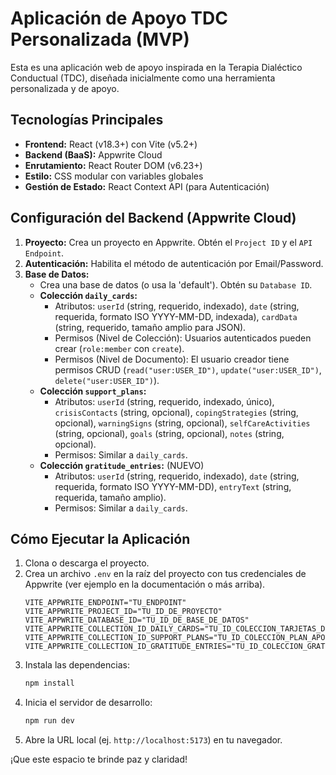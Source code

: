 # Aplicación de Apoyo TDC Personalizada (MVP)

Esta es una aplicación web de apoyo inspirada en la Terapia Dialéctico Conductual (TDC), diseñada inicialmente como una herramienta personalizada y de apoyo.

## Tecnologías Principales

* **Frontend:** React (v18.3+) con Vite (v5.2+)
* **Backend (BaaS):** Appwrite Cloud
* **Enrutamiento:** React Router DOM (v6.23+)
* **Estilo:** CSS modular con variables globales
* **Gestión de Estado:** React Context API (para Autenticación)

## Configuración del Backend (Appwrite Cloud)

1.  **Proyecto:** Crea un proyecto en Appwrite. Obtén el `Project ID` y el `API Endpoint`.
2.  **Autenticación:** Habilita el método de autenticación por Email/Password.
3.  **Base de Datos:**
    * Crea una base de datos (o usa la 'default'). Obtén su `Database ID`.
    * **Colección `daily_cards`:**
        * Atributos: `userId` (string, requerido, indexado), `date` (string, requerida, formato ISO YYYY-MM-DD, indexada), `cardData` (string, requerido, tamaño amplio para JSON).
        * Permisos (Nivel de Colección): Usuarios autenticados pueden crear (`role:member` con `create`).
        * Permisos (Nivel de Documento): El usuario creador tiene permisos CRUD (`read("user:USER_ID")`, `update("user:USER_ID")`, `delete("user:USER_ID")`).
    * **Colección `support_plans`:**
        * Atributos: `userId` (string, requerido, indexado, único), `crisisContacts` (string, opcional), `copingStrategies` (string, opcional), `warningSigns` (string, opcional), `selfCareActivities` (string, opcional), `goals` (string, opcional), `notes` (string, opcional).
        * Permisos: Similar a `daily_cards`.
    * **Colección `gratitude_entries`:** (NUEVO)
        * Atributos: `userId` (string, requerido, indexado), `date` (string, requerida, formato ISO YYYY-MM-DD), `entryText` (string, requerida, tamaño amplio).
        * Permisos: Similar a `daily_cards`.

## Cómo Ejecutar la Aplicación

1.  Clona o descarga el proyecto.
2.  Crea un archivo `.env` en la raíz del proyecto con tus credenciales de Appwrite (ver ejemplo en la documentación o más arriba).
    ```env
    VITE_APPWRITE_ENDPOINT="TU_ENDPOINT"
    VITE_APPWRITE_PROJECT_ID="TU_ID_DE_PROYECTO"
    VITE_APPWRITE_DATABASE_ID="TU_ID_DE_BASE_DE_DATOS"
    VITE_APPWRITE_COLLECTION_ID_DAILY_CARDS="TU_ID_COLECCION_TARJETAS_DIARIAS"
    VITE_APPWRITE_COLLECTION_ID_SUPPORT_PLANS="TU_ID_COLECCION_PLAN_APOYO"
    VITE_APPWRITE_COLLECTION_ID_GRATITUDE_ENTRIES="TU_ID_COLECCION_GRATITUD"
    ```
3.  Instala las dependencias:
    ```bash
    npm install
    ```
4.  Inicia el servidor de desarrollo:
    ```bash
    npm run dev
    ```
5.  Abre la URL local (ej. `http://localhost:5173`) en tu navegador.

¡Que este espacio te brinde paz y claridad!
